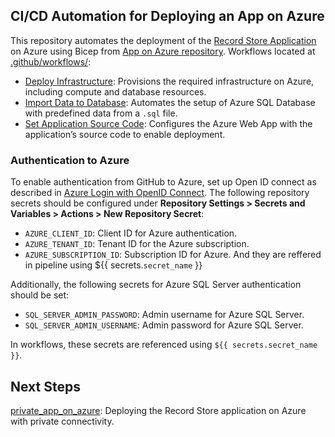 ## CI/CD Automation for Deploying an App on Azure
This repository automates the deployment of the [Record Store Application](https://github.com/MaryKroustali/record_store_app) on Azure using Bicep from [App on Azure repository](https://github.com/MaryKroustali/app_on_azure_cicd). Workflows located at [.github/workflows/](.github/workflows/):
  - [Deploy Infrastructure](.github/workflows/deploy_infra.yaml): Provisions the required infrastructure on Azure, including compute and database resources.
  - [Import Data to Database](.github/workflows/import_db_data.yaml): Automates the setup of Azure SQL Database with predefined data from a `.sql` file.
  - [Set Application Source Code](.github/workflows/set_app_config.yaml): Configures the Azure Web App with the application’s source code to enable deployment.

### Authentication to Azure
To enable authentication from GitHub to Azure, set up Open ID connect as described in [Azure Login with OpenID Connect](https://learn.microsoft.com/en-us/azure/developer/github/connect-from-azure-openid-connect#prerequisites). The following repository secrets should be configured under **Repository Settings > Secrets and Variables > Actions > New Repository Secret**:
- `AZURE_CLIENT_ID`: Client ID for Azure authentication.
- `AZURE_TENANT_ID`: Tenant ID for the Azure subscription.
- `AZURE_SUBSCRIPTION_ID`: Subscription ID for Azure.
And they are reffered in pipeline using ${{ secrets.`secret_name` }}

Additionally, the following secrets for Azure SQL Server authentication should be set:
- `SQL_SERVER_ADMIN_PASSWORD`: Admin username for Azure SQL Server.
- `SQL_SERVER_ADMIN_USERNAME`: Admin password for Azure SQL Server.

In workflows, these secrets are referenced using `${{ secrets.secret_name }}`.

## Next Steps
[private_app_on_azure](private_app_on_azure): Deploying the Record Store application on Azure with private connectivity.
